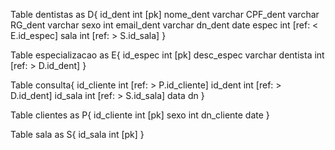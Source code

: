 Table dentistas as D{
id_dent int [pk]
nome_dent varchar
CPF_dent varchar
RG_dent varchar
sexo int
email_dent varchar
dn_dent date
espec int [ref: < E.id_espec]
sala int [ref: > S.id_sala]
}

Table especializacao as E{
id_espec int [pk]
desc_espec varchar
dentista int [ref: > D.id_dent]
}

Table consulta{
  id_cliente int [ref: > P.id_cliente]
  id_dent int [ref: > D.id_dent]
  id_sala int [ref: > S.id_sala]
  data dn
}
  
Table clientes as P{
  id_cliente int [pk]
  sexo int
  dn_cliente date
}
  
Table sala as S{
  id_sala int [pk]
}
